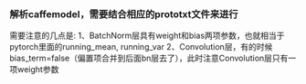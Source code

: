 ### 解析caffemodel，需要结合相应的prototxt文件来进行
需要注意的几点是: 
1、BatchNorm层具有weight和bias两项参数，也就相当于pytorch里面的running_mean, running_var 
2、Convolution层，有的时候bias_term=false（偏置项合并到后面bn层去了），此时注意Convolution层只有一项weight参数
